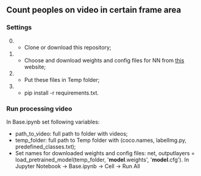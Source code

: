 ## Count peoples on video in certain frame area

### Settings
0) - Clone or download this repository;
1) - Choose and download weights and config files for NN from [this](https://pjreddie.com/media/files/yolov3-spp.weights/, 'pjreddie.com') website;
2) - Put these files in Temp folder;
3) - pip install -r requirements.txt.

### Run processing video
In Base.ipynb set following variables:
  - path_to_video: full path to folder with videos;
  - temp_folder: full path to Temp folder with (coco.names, labelImg.py, predefined_classes.txt);
  - Set names for downloaded weights and config files:
    net, outputlayers = load_pretrained_model(temp_folder, '**model**.weights', '**model**.cfg').
In Jupyter Notebook -> Base.ipynb -> Cell -> Run All
                                
                                          


 
